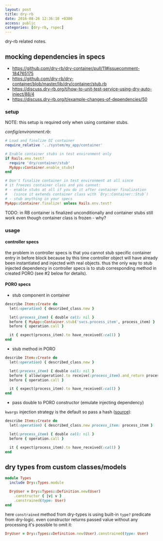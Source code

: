 ```yaml
---
layout: post
title: dry-rb
date: 2016-08-26 12:36:10 +0300
access: public
categories: [dry-rb, rspec]
---
```


dry-rb related notes.

<!-- more -->

## mocking dependencies in specs

- <https://github.com/dry-rb/dry-container/pull/11#issuecomment-184765175>
- <https://github.com/dry-rb/dry-container/blob/master/lib/dry/container/stub.rb>
- <https://discuss.dry-rb.org/t/how-to-unit-test-service-using-dry-auto-inject/88/4>
- <https://discuss.dry-rb.org/t/example-changes-of-dependencies/50>

### setup

NOTE: this setup is required only when using container stubs.

_config/environment.rb_:

```ruby
# Load and finalize DI container
require_relative '../system/my_app/container'

# Enable container stubs in test environment only
if Rails.env.test?
  require 'dry/container/stub'
  MyApp::Container.enable_stubs!
end

# Don't finalize container in test environment at all since
# it freezes container class and you cannot:
# - enable stubs at all if you do it after container finalization
#   (since it extends container class with `Dry::Container::Stub`)
# - stub anything in your specs
MyApp::Container.finalize! unless Rails.env.test?
```

TODO: in RB container is finalized unconditionally and container stubs
      still work even though container class is frozen - why?

### usage

#### controller specs

the problem in controller specs is that you cannot stub specific
container entry in before block because by this time controller object
will have already been instantiated and injected with real objects.
thus the only way to stub injected dependency in controller specs is
to stub corresponding method in created PORO (see #2 below for details).

#### PORO specs

- stub component in container

```ruby
describe Item::Create do
  let(:operation) { described_class.new }

  let(:process_item) { double call: nil }
  before { MyApp::Container.stub('svcs.process_item', process_item) }
  before { operation.call }

  it { expect(process_item).to have_received(:call) }
end
```

- stub method in PORO

```ruby
describe Item::Create do
  let(:operation) { described_class.new }

  let(:process_item) { double call: nil }
  before { allow(operation).to receive(:process_item).and_return process_item }
  before { operation.call }

  it { expect(process_item).to have_received(:call) }
end
```

- pass double to PORO constructor (emulate injecting dependency)

`kwargs` injection strategy is the default so pass a hash
([source](https://discuss.dry-rb.org/t/example-changes-of-dependencies/50/3)):

```ruby
describe Item::Create do
  let(:operation) { described_class.new process_item: process_item }

  let(:process_item) { double call: nil }
  before { operation.call }

  it { expect(process_item).to have_received(:call) }
end
```

## dry types from custom classes/models

```ruby
module Types
  include Dry::Types.module

  DryUser = Dry::Types::Definition.new(User)
    .constructor { |v| v }
    .constrained(type: User)
end
```

here `constrained` method from dry-types is using built-in `type?` predicate
from dry-logic. even constructor returns passed value without any processing
it's possible to omit it:

```ruby
DryUser = Dry::Types::Definition.new(User).constrained(type: User)
```
